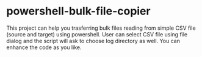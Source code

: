# powershell-bulk-file-copier
This project can help you trasferring bulk files reading from simple CSV file (source and target) using powershell. User can select CSV file using file dialog and the script will ask to choose log directory as well. You can enhance the code as you like.
